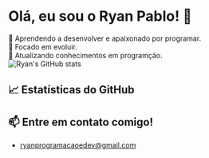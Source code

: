 # Olá, eu sou o Ryan Pablo! 👋

🚀 Aprendendo a desenvolver e apaixonado por programar.  
🎯 Focado em evoluir.  
🌱 Atualizando conhecimentos em programção.  
![Ryan's GitHub stats](https://github-readme-stats.vercel.app/api?username=Ryan&hide=contribs,prs)
## 📈 Estatísticas do GitHub
## 📫 Entre em contato comigo!
- ryanprogramacaoedev@gmail.com
